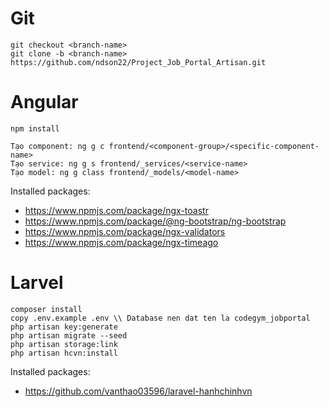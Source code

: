 # Git
```
git checkout <branch-name>
git clone -b <branch-name> https://github.com/ndson22/Project_Job_Portal_Artisan.git
```

# Angular
```
npm install

Tạo component: ng g c frontend/<component-group>/<specific-component-name>
Tạo service: ng g s frontend/_services/<service-name>
Tạo model: ng g class frontend/_models/<model-name>
```
Installed packages:
+ https://www.npmjs.com/package/ngx-toastr
+ https://www.npmjs.com/package/@ng-bootstrap/ng-bootstrap
+ https://www.npmjs.com/package/ngx-validators
+ https://www.npmjs.com/package/ngx-timeago

# Larvel
```
composer install
copy .env.example .env \\ Database nen dat ten la codegym_jobportal
php artisan key:generate
php artisan migrate --seed
php artisan storage:link
php artisan hcvn:install
```
Installed packages:
+ https://github.com/vanthao03596/laravel-hanhchinhvn
